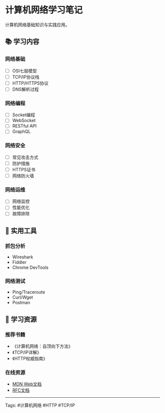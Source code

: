 # 计算机网络学习笔记

计算机网络基础知识与实践应用。

## 📚 学习内容

### 网络基础
- [ ] OSI七层模型
- [ ] TCP/IP协议栈
- [ ] HTTP/HTTPS协议
- [ ] DNS解析过程

### 网络编程
- [ ] Socket编程
- [ ] WebSocket
- [ ] RESTful API
- [ ] GraphQL

### 网络安全
- [ ] 常见攻击方式
- [ ] 防护措施
- [ ] HTTPS证书
- [ ] 网络防火墙

### 网络运维
- [ ] 网络监控
- [ ] 性能优化
- [ ] 故障排除

## 🔧 实用工具

### 抓包分析
- Wireshark
- Fiddler
- Chrome DevTools

### 网络测试
- Ping/Traceroute
- Curl/Wget
- Postman

## 📖 学习资源

### 推荐书籍
- 《计算机网络：自顶向下方法》
- 《TCP/IP详解》
- 《HTTP权威指南》

### 在线资源
- [MDN Web文档](https://developer.mozilla.org/)
- [RFC文档](https://www.rfc-editor.org/)

---

Tags: #计算机网络 #HTTP #TCP/IP 